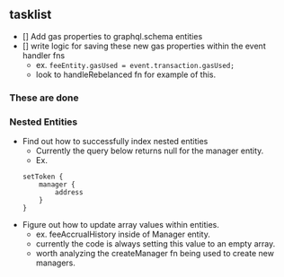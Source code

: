 ## tasklist
* [] Add gas properties to graphql.schema entities
* [] write logic for saving these new gas properties within the event handler fns
    * ex. `feeEntity.gasUsed = event.transaction.gasUsed;`
    * look to handleRebelanced fn for example of this.


### These are done
### Nested Entities 
* Find out how to successfully index nested entities
    * Currently the query below returns null for the manager entity.
    * Ex.
    ```
    setToken {
        manager {
            address
        }
    }
    ```
* Figure out how to update array values within entities.
    * ex. feeAccrualHistory inside of Manager entity.
    * currently the code is always setting this value to an empty array.
    * worth analyzing the createManager fn being used to create new managers.

